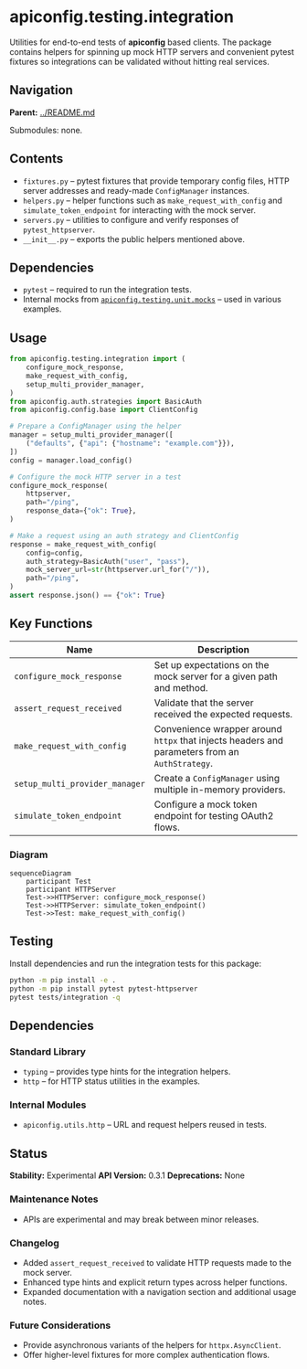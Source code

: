 # apiconfig.testing.integration

Utilities for end-to-end tests of **apiconfig** based clients. The package contains helpers for spinning up mock HTTP servers and convenient pytest fixtures so integrations can be validated without hitting real services.

## Navigation

**Parent:** [../README.md](../README.md)

Submodules: none.

## Contents
- `fixtures.py` – pytest fixtures that provide temporary config files, HTTP server addresses and ready-made `ConfigManager` instances.
- `helpers.py` – helper functions such as `make_request_with_config` and `simulate_token_endpoint` for interacting with the mock server.
- `servers.py` – utilities to configure and verify responses of `pytest_httpserver`.
- `__init__.py` – exports the public helpers mentioned above.

## Dependencies
- `pytest` – required to run the integration tests.
- Internal mocks from [`apiconfig.testing.unit.mocks`](../unit/mocks/README.md) – used in various examples.

## Usage
```python
from apiconfig.testing.integration import (
    configure_mock_response,
    make_request_with_config,
    setup_multi_provider_manager,
)
from apiconfig.auth.strategies import BasicAuth
from apiconfig.config.base import ClientConfig

# Prepare a ConfigManager using the helper
manager = setup_multi_provider_manager([
    ("defaults", {"api": {"hostname": "example.com"}}),
])
config = manager.load_config()

# Configure the mock HTTP server in a test
configure_mock_response(
    httpserver,
    path="/ping",
    response_data={"ok": True},
)

# Make a request using an auth strategy and ClientConfig
response = make_request_with_config(
    config=config,
    auth_strategy=BasicAuth("user", "pass"),
    mock_server_url=str(httpserver.url_for("/")),
    path="/ping",
)
assert response.json() == {"ok": True}
```

## Key Functions
| Name | Description |
| ---- | ----------- |
| `configure_mock_response` | Set up expectations on the mock server for a given path and method. |
| `assert_request_received` | Validate that the server received the expected requests. |
| `make_request_with_config` | Convenience wrapper around `httpx` that injects headers and parameters from an `AuthStrategy`. |
| `setup_multi_provider_manager` | Create a `ConfigManager` using multiple in-memory providers. |
| `simulate_token_endpoint` | Configure a mock token endpoint for testing OAuth2 flows. |

### Diagram
```mermaid
sequenceDiagram
    participant Test
    participant HTTPServer
    Test->>HTTPServer: configure_mock_response()
    Test->>HTTPServer: simulate_token_endpoint()
    Test->>Test: make_request_with_config()
```

## Testing
Install dependencies and run the integration tests for this package:
```bash
python -m pip install -e .
python -m pip install pytest pytest-httpserver
pytest tests/integration -q
```

## Dependencies

### Standard Library
- `typing` – provides type hints for the integration helpers.
- `http` – for HTTP status utilities in the examples.

### Internal Modules
- `apiconfig.utils.http` – URL and request helpers reused in tests.

## Status

**Stability:** Experimental
**API Version:** 0.3.1
**Deprecations:** None

### Maintenance Notes
- APIs are experimental and may break between minor releases.

### Changelog
- Added `assert_request_received` to validate HTTP requests made to the mock server.
- Enhanced type hints and explicit return types across helper functions.
- Expanded documentation with a navigation section and additional usage notes.

### Future Considerations
- Provide asynchronous variants of the helpers for `httpx.AsyncClient`.
- Offer higher-level fixtures for more complex authentication flows.
